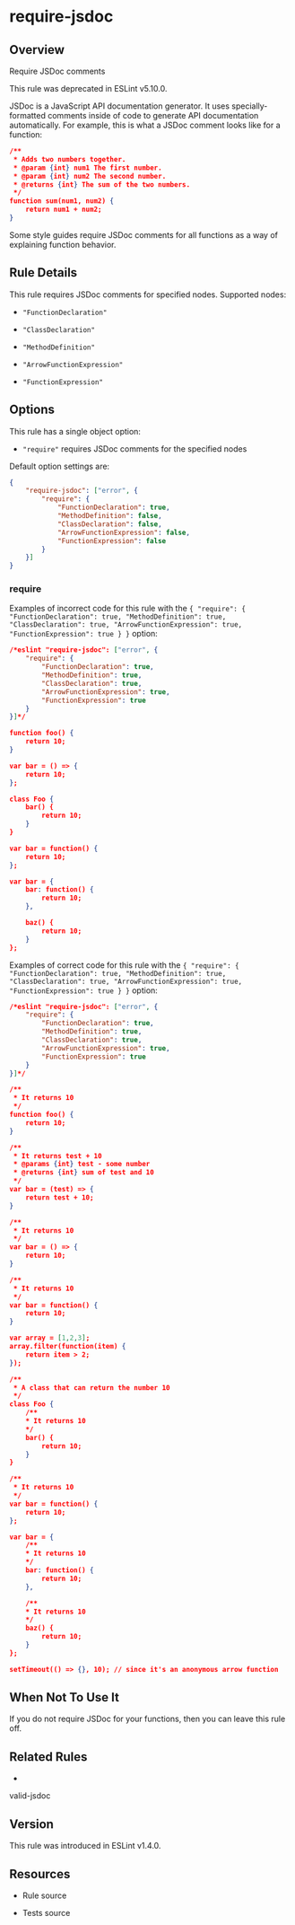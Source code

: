 

# require-jsdoc
## Overview

Require JSDoc comments

This rule was deprecated  in ESLint v5.10.0.

JSDoc  is a JavaScript API documentation generator. It uses specially-formatted comments inside of code to generate API documentation automatically. For example, this is what a JSDoc comment looks like for a function:


```json
/**
 * Adds two numbers together.
 * @param {int} num1 The first number.
 * @param {int} num2 The second number.
 * @returns {int} The sum of the two numbers.
 */
function sum(num1, num2) {
    return num1 + num2;
}
```

Some style guides require JSDoc comments for all functions as a way of explaining function behavior.

## Rule Details

This rule requires JSDoc comments for specified nodes. Supported nodes:


- `"FunctionDeclaration"`

- `"ClassDeclaration"`

- `"MethodDefinition"`

- `"ArrowFunctionExpression"`

- `"FunctionExpression"`

## Options

This rule has a single object option:


- `"require"` requires JSDoc comments for the specified nodes

Default option settings are:


```json
{
    "require-jsdoc": ["error", {
        "require": {
            "FunctionDeclaration": true,
            "MethodDefinition": false,
            "ClassDeclaration": false,
            "ArrowFunctionExpression": false,
            "FunctionExpression": false
        }
    }]
}
```

### require

Examples of incorrect code for this rule with the `{ "require": { "FunctionDeclaration": true, "MethodDefinition": true, "ClassDeclaration": true, "ArrowFunctionExpression": true, "FunctionExpression": true } }` option:


```json
/*eslint "require-jsdoc": ["error", {
    "require": {
        "FunctionDeclaration": true,
        "MethodDefinition": true,
        "ClassDeclaration": true,
        "ArrowFunctionExpression": true,
        "FunctionExpression": true
    }
}]*/

function foo() {
    return 10;
}

var bar = () => {
    return 10;
};

class Foo {
    bar() {
        return 10;
    }
}

var bar = function() {
    return 10;
};

var bar = {
    bar: function() {
        return 10;
    },

    baz() {
        return 10;
    }
};
```

Examples of correct code for this rule with the `{ "require": { "FunctionDeclaration": true, "MethodDefinition": true, "ClassDeclaration": true, "ArrowFunctionExpression": true, "FunctionExpression": true } }` option:


```json
/*eslint "require-jsdoc": ["error", {
    "require": {
        "FunctionDeclaration": true,
        "MethodDefinition": true,
        "ClassDeclaration": true,
        "ArrowFunctionExpression": true,
        "FunctionExpression": true
    }
}]*/

/**
 * It returns 10
 */
function foo() {
    return 10;
}

/**
 * It returns test + 10
 * @params {int} test - some number
 * @returns {int} sum of test and 10
 */
var bar = (test) => {
    return test + 10;
}

/**
 * It returns 10
 */
var bar = () => {
    return 10;
}

/**
 * It returns 10
 */
var bar = function() {
    return 10;
}

var array = [1,2,3];
array.filter(function(item) {
    return item > 2;
});

/**
 * A class that can return the number 10
 */
class Foo {
    /**
    * It returns 10
    */
    bar() {
        return 10;
    }
}

/**
 * It returns 10
 */
var bar = function() {
    return 10;
};

var bar = {
    /**
    * It returns 10
    */
    bar: function() {
        return 10;
    },

    /**
    * It returns 10
    */
    baz() {
        return 10;
    }
};

setTimeout(() => {}, 10); // since it's an anonymous arrow function
```

## When Not To Use It

If you do not require JSDoc for your functions, then you can leave this rule off.

## Related Rules


- 
valid-jsdoc 

## Version

This rule was introduced in ESLint v1.4.0.

## Resources


- Rule source 

- Tests source 

